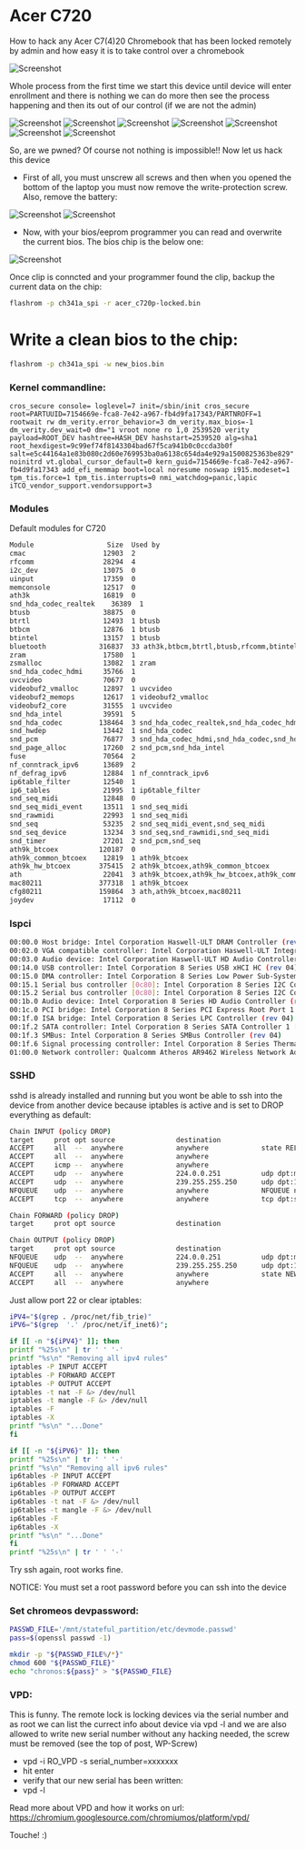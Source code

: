 # Acer C720

How to hack any Acer C7(4)20 Chromebook that has been locked remotely by admin and how easy it is to take control over a chromebook

![Screenshot](previews/c720.jpg)

Whole process from the first time we start this device until device will enter enrollment and there is nothing we can do more then see the process happening and then its out of our control (if we are not the admin)

![Screenshot](previews/1.jpg)
![Screenshot](previews/2.jpg)
![Screenshot](previews/3.jpg)
![Screenshot](previews/4.jpg)
![Screenshot](previews/5.jpg)
![Screenshot](previews/6.jpg)
![Screenshot](previews/7.jpg)

So, are we pwned? Of course not nothing is impossible!! Now let us hack this device

* First of all, you must unscrew all screws and then when you opened the bottom of the laptop you must now remove the write-protection screw. Also, remove the battery:

![Screenshot](previews/wp.jpg)
![Screenshot](previews/wp2.jpg)

* Now, with your bios/eeprom programmer you can read and overwrite the current bios. The bíos chip is the below one: 

![Screenshot](previews/clip.jpg)


Once clip is conncted and your programmer found the clip, backup the current data on the chip:

```sh
flashrom -p ch341a_spi -r acer_c720p-locked.bin
```

# Write a clean bios to the chip:

```sh
flashrom -p ch341a_spi -w new_bios.bin
```

### Kernel commandline:

	cros_secure console= loglevel=7 init=/sbin/init cros_secure root=PARTUUID=7154669e-fca8-7e42-a967-fb4d9fa17343/PARTNROFF=1 rootwait rw dm_verity.error_behavior=3 dm_verity.max_bios=-1 dm_verity.dev_wait=0 dm="1 vroot none ro 1,0 2539520 verity payload=ROOT_DEV hashtree=HASH_DEV hashstart=2539520 alg=sha1 root_hexdigest=9c99ef74f8143304bad67f5ca941b0c0ccda3b0f salt=e5c44164a1e83b080c2d60e769953ba0a6138c654da4e929a1500825363be829" noinitrd vt.global_cursor_default=0 kern_guid=7154669e-fca8-7e42-a967-fb4d9fa17343 add_efi_memmap boot=local noresume noswap i915.modeset=1 tpm_tis.force=1 tpm_tis.interrupts=0 nmi_watchdog=panic,lapic iTCO_vendor_support.vendorsupport=3 

### Modules

Default modules for C720


```sh
Module                  Size  Used by
cmac                   12903  2
rfcomm                 28294  4
i2c_dev                13075  0
uinput                 17359  0
memconsole             12517  0
ath3k                  16819  0
snd_hda_codec_realtek    36389  1
btusb                  38875  0
btrtl                  12493  1 btusb
btbcm                  12876  1 btusb
btintel                13157  1 btusb
bluetooth             316837  33 ath3k,btbcm,btrtl,btusb,rfcomm,btintel
zram                   17580  1
zsmalloc               13082  1 zram
snd_hda_codec_hdmi     35766  1
uvcvideo               70677  0
videobuf2_vmalloc      12897  1 uvcvideo
videobuf2_memops       12617  1 videobuf2_vmalloc
videobuf2_core         31555  1 uvcvideo
snd_hda_intel          39591  5
snd_hda_codec         138464  3 snd_hda_codec_realtek,snd_hda_codec_hdmi,snd_hda_intel
snd_hwdep              13442  1 snd_hda_codec
snd_pcm                76877  3 snd_hda_codec_hdmi,snd_hda_codec,snd_hda_intel
snd_page_alloc         17260  2 snd_pcm,snd_hda_intel
fuse                   70564  2
nf_conntrack_ipv6      13689  2
nf_defrag_ipv6         12884  1 nf_conntrack_ipv6
ip6table_filter        12540  1
ip6_tables             21995  1 ip6table_filter
snd_seq_midi           12848  0
snd_seq_midi_event     13511  1 snd_seq_midi
snd_rawmidi            22993  1 snd_seq_midi
snd_seq                53235  2 snd_seq_midi_event,snd_seq_midi
snd_seq_device         13234  3 snd_seq,snd_rawmidi,snd_seq_midi
snd_timer              27201  2 snd_pcm,snd_seq
ath9k_btcoex          120187  0
ath9k_common_btcoex    12819  1 ath9k_btcoex
ath9k_hw_btcoex       375415  2 ath9k_btcoex,ath9k_common_btcoex
ath                    22041  3 ath9k_btcoex,ath9k_hw_btcoex,ath9k_common_btcoex
mac80211              377318  1 ath9k_btcoex
cfg80211              159864  3 ath,ath9k_btcoex,mac80211
joydev                 17112  0
```

### lspci

```sh
00:00.0 Host bridge: Intel Corporation Haswell-ULT DRAM Controller (rev 0b)
00:02.0 VGA compatible controller: Intel Corporation Haswell-ULT Integrated Graphics Controller (rev 0b)
00:03.0 Audio device: Intel Corporation Haswell-ULT HD Audio Controller (rev 0b)
00:14.0 USB controller: Intel Corporation 8 Series USB xHCI HC (rev 04)
00:15.0 DMA controller: Intel Corporation 8 Series Low Power Sub-System DMA (rev 04)
00:15.1 Serial bus controller [0c80]: Intel Corporation 8 Series I2C Controller #0 (rev 04)
00:15.2 Serial bus controller [0c80]: Intel Corporation 8 Series I2C Controller #1 (rev 04)
00:1b.0 Audio device: Intel Corporation 8 Series HD Audio Controller (rev 04)
00:1c.0 PCI bridge: Intel Corporation 8 Series PCI Express Root Port 1 (rev e4)
00:1f.0 ISA bridge: Intel Corporation 8 Series LPC Controller (rev 04)
00:1f.2 SATA controller: Intel Corporation 8 Series SATA Controller 1 [AHCI mode] (rev 04)
00:1f.3 SMBus: Intel Corporation 8 Series SMBus Controller (rev 04)
00:1f.6 Signal processing controller: Intel Corporation 8 Series Thermal (rev 04)
01:00.0 Network controller: Qualcomm Atheros AR9462 Wireless Network Adapter (rev 01)
```


### SSHD

sshd is already installed and running but you wont be able to ssh into the device from another device because iptables is active and is set to DROP everything as default:

```sh
Chain INPUT (policy DROP)
target     prot opt source               destination         
ACCEPT     all  --  anywhere             anywhere             state RELATED,ESTABLISHED
ACCEPT     all  --  anywhere             anywhere            
ACCEPT     icmp --  anywhere             anywhere            
ACCEPT     udp  --  anywhere             224.0.0.251          udp dpt:mdns
ACCEPT     udp  --  anywhere             239.255.255.250      udp dpt:1900
NFQUEUE    udp  --  anywhere             anywhere             NFQUEUE num 10000
ACCEPT     tcp  --  anywhere             anywhere             tcp dpt:ssh

Chain FORWARD (policy DROP)
target     prot opt source               destination         

Chain OUTPUT (policy DROP)
target     prot opt source               destination         
NFQUEUE    udp  --  anywhere             224.0.0.251          udp dpt:mdns NFQUEUE num 10001
NFQUEUE    udp  --  anywhere             239.255.255.250      udp dpt:1900 NFQUEUE num 10001
ACCEPT     all  --  anywhere             anywhere             state NEW,RELATED,ESTABLISHED
ACCEPT     all  --  anywhere             anywhere    
```

Just allow port 22 or clear iptables:

```sh
iPV4="$(grep . /proc/net/fib_trie)"
iPV6="$(grep  '.' /proc/net/if_inet6)"; 

if [[ -n "${iPV4}" ]]; then 
printf "%25s\n" | tr ' ' '-'
printf "%s\n" "Removing all ipv4 rules"
iptables -P INPUT ACCEPT 
iptables -P FORWARD ACCEPT
iptables -P OUTPUT ACCEPT
iptables -t nat -F &> /dev/null
iptables -t mangle -F &> /dev/null
iptables -F
iptables -X
printf "%s\n" "...Done"
fi

if [[ -n "${iPV6}" ]]; then 
printf "%25s\n" | tr ' ' '-'
printf "%s\n" "Removing all ipv6 rules"
ip6tables -P INPUT ACCEPT
ip6tables -P FORWARD ACCEPT
ip6tables -P OUTPUT ACCEPT
ip6tables -t nat -F &> /dev/null
ip6tables -t mangle -F &> /dev/null
ip6tables -F
ip6tables -X
printf "%s\n" "...Done"
fi
printf "%25s\n" | tr ' ' '-'
```

Try ssh again, root works fine.

NOTICE: You must set a root password before you can ssh into the device


### Set chromeos devpassword:

```sh
PASSWD_FILE='/mnt/stateful_partition/etc/devmode.passwd'
pass=$(openssl passwd -1)

mkdir -p "${PASSWD_FILE%/*}"
chmod 600 "${PASSWD_FILE}"
echo "chronos:${pass}" > "${PASSWD_FILE}
```




### VPD:

This is funny. The remote lock is locking devices via the serial number and as root we can list the currect info about device via vpd -l and we are also allowed to write new serial number without any hacking needed, the screw must be removed (see the top of post, WP-Screw)


* vpd -i RO_VPD -s serial_number=xxxxxxx
* hit enter
* verify that our new serial has been written:
* vpd -l

Read more about VPD and how it works on url: https://chromium.googlesource.com/chromiumos/platform/vpd/

Touche! :) 


